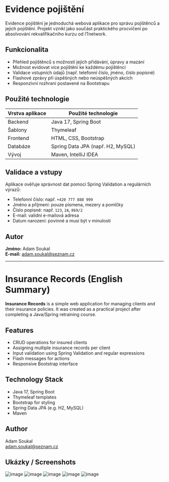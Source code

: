 # Evidence pojištění

Evidence pojištění je jednoduchá webová aplikace pro správu pojištěnců a jejich pojištění. Projekt vznikl jako součást praktického procvičení po absolvování rekvalifikačního kurzu od ITnetwork.

## Funkcionalita

- Přehled pojištěnců s možností jejich přidávání, úpravy a mazání
- Možnost evidovat více pojištění ke každému pojištěnci
- Validace vstupních údajů (např. telefonní číslo, jméno, číslo popisné)
- Flashové zprávy při úspěšných nebo neúspěšných akcích
- Responzivní rozhraní postavené na Bootstrapu

## Použité technologie

| Vrstva aplikace | Použité technologie |
|-----------------|---------------------|
| Backend         | Java 17, Spring Boot |
| Šablony         | Thymeleaf |
| Frontend        | HTML, CSS, Bootstrap |
| Databáze        | Spring Data JPA (např. H2, MySQL) |
| Vývoj           | Maven, IntelliJ IDEA |

## Validace a vstupy

Aplikace ověřuje správnost dat pomocí Spring Validation a regulárních výrazů:

- Telefonní číslo: např. `+420 777 888 999`
- Jméno a příjmení: pouze písmena, mezery a pomlčky
- Číslo popisné: např. `123`, `2A`, `869/2`
- E-mail: validní e-mailová adresa
- Datum narození: povinné a musí být v minulosti

## Autor

**Jméno:** Adam Soukal  
**E-mail:** adam.soukal@seznam.cz

---

# Insurance Records (English Summary)

**Insurance Records** is a simple web application for managing clients and their insurance policies. It was created as a practical project after completing a Java/Spring retraining course.

## Features

- CRUD operations for insured clients
- Assigning multiple insurance records per client
- Input validation using Spring Validation and regular expressions
- Flash messages for actions
- Responsive Bootstrap interface

## Technology Stack

- Java 17, Spring Boot
- Thymeleaf templates
- Bootstrap for styling
- Spring Data JPA (e.g. H2, MySQL)
- Maven

## Author

Adam Soukal  
adam.soukal@seznam.cz

## Ukázky / Screenshots

![image](https://github.com/user-attachments/assets/93c6e682-25c8-4d02-b9f4-b8228a9459aa)
![image](https://github.com/user-attachments/assets/486d2f9a-70ce-4e2b-bf11-384bcdd5cb24)
![image](https://github.com/user-attachments/assets/6133fa0d-740d-493c-a0de-cdaf30dbb920)
![image](https://github.com/user-attachments/assets/67631678-4a13-4bef-a0bd-3076c03363f3)
![image](https://github.com/user-attachments/assets/5144c96b-a16d-4d55-a147-a255114dc6d1)



